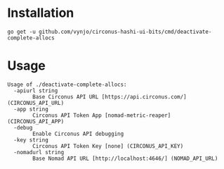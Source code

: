 # Installation

`go get -u github.com/vynjo/circonus-hashi-ui-bits/cmd/deactivate-complete-allocs`

# Usage

```
Usage of ./deactivate-complete-allocs:
  -apiurl string
    	Base Circonus API URL [https://api.circonus.com/] (CIRCONUS_API_URL)
  -app string
    	Circonus API Token App [nomad-metric-reaper] (CIRCONUS_API_APP)
  -debug
    	Enable Circonus API debugging
  -key string
    	Circonus API Token Key [none] (CIRCONUS_API_KEY)
  -nomadurl string
    	Base Nomad API URL [http://localhost:4646/] (NOMAD_API_URL)
```
